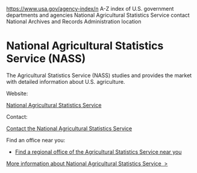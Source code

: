 

https://www.usa.gov/agency-index/n
A-Z index of U.S. government departments and agencies
National Agricultural Statistics Service contact
National Archives and Records Administration location

# National Agricultural Statistics Service (NASS)

The Agricultural Statistics Service (NASS) studies and provides the market with detailed information about U.S. agriculture.

Website:

[National Agricultural Statistics Service](https://www.nass.usda.gov)

Contact:

[Contact the National Agricultural Statistics Service](https://www.nass.usda.gov/Contact_Us/index.php)

Find an office near you:

* [Find a regional office of the Agricultural Statistics Service near you](https://www.nass.usda.gov/Statistics_by_State/RFO/index.php)

[More information about National Agricultural Statistics Service  >](https://www.usa.gov/agencies/national-agricultural-statistics-service)
